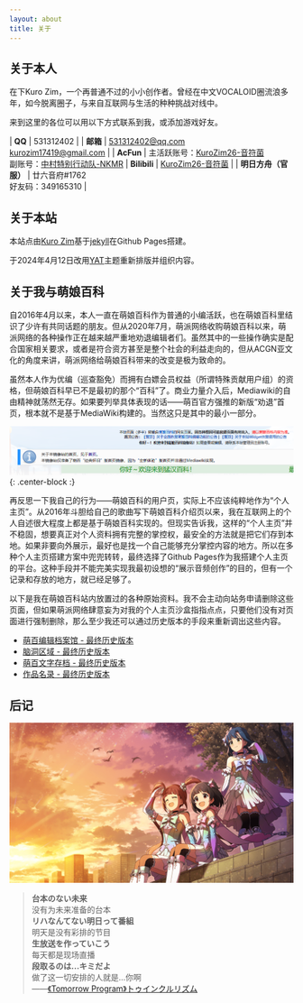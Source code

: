 ```yaml
---
layout: about
title: 关于
---
```


## 关于本人

在下Kuro Zim，一个再普通不过的小小创作者。曾经在中文VOCALOID圈流浪多年，如今脱离圈子，与来自互联网与生活的种种挑战对线中。

来到这里的各位可以用以下方式联系到我，或添加游戏好友。

| **QQ** | 531312402 |
| **邮箱** | 531312402@qq.com<br>kurozim17419@gmail.com |
| **AcFun** | 主活跃账号：[KuroZim26-音符菌](https://www.acfun.cn/u/30346233)<br>副账号：[中村特别行动队-NKMR](https://www.acfun.cn/u/2290378)
| **Bilibili** | [KuroZim26-音符菌](https://space.bilibili.com/16228948) |
| **明日方舟（官服）** | 廿六音府#1762<br>好友码：349165310 |

## 关于本站

本站点由[Kuro Zim](https://www.acfun.cn/u/30346233)基于[jekyll](https://github.com/jekyll/jekyll)在Github Pages搭建。

于2024年4月12日改用[YAT](https://github.com/jeffreytse/jekyll-theme-yat)主题重新排版并组织内容。

## 关于我与萌娘百科

自2016年4月以来，本人一直在萌娘百科作为普通的小编活跃，也在萌娘百科里结识了少许有共同话题的朋友。但从2020年7月，萌派网络收购萌娘百科以来，萌派网络的各种操作正在越来越严重地劝退编辑者们。虽然其中的一些操作确实是配合国家相关要求，或者是符合资方甚至是整个社会的利益走向的，但从ACGN亚文化的角度来讲，萌派网络给萌娘百科带来的改变是极为致命的。

虽然本人作为优编（巡查豁免）而拥有白嫖会员权益（所谓特殊贡献用户组）的资格，但萌娘百科早已不是最初的那个“百科”了。商业力量介入后，Mediawiki的自由精神就荡然无存。如果要列举具体表现的话——萌百官方强推的新版“劝退”首页，根本就不是基于MediaWiki构建的。当然这只是其中的最小一部分。

![](/assets/images/mgpdmirror.png){: .center-block :}

再反思一下我自己的行为——萌娘百科的用户页，实际上不应该纯粹地作为“个人主页”。从2016年斗胆给自己的歌曲写下萌娘百科介绍页以来，我在互联网上的个人自述很大程度上都是基于萌娘百科实现的。但现实告诉我，这样的“个人主页”并不稳固，想要真正对个人资料拥有完整的掌控权，最安全的方法就是把它们存到本地。如果非要向外展示，最好也是找一个自己能够充分掌控内容的地方。所以在多种个人主页搭建方案中兜兜转转，最终选择了Github Pages作为我搭建个人主页的平台。这种手段并不能完美实现我最初设想的“展示音频创作”的目的，但有一个记录和存放的地方，就已经足够了。

以下是我在萌娘百科站内放置过的各种原始资料。我不会主动向站务申请删除这些页面，但如果萌派网络肆意妄为对我的个人主页沙盒指指点点，只要他们没有对页面进行强制删除，那么至少我还可以通过历史版本的手段来重新调出这些内容。

* [萌百编辑档案馆 - 最终历史版本](https://zh.moegirl.org.cn/index.php?title=User:T.E.Zimmern/萌百编辑档案馆&oldid=6127797)
* [脑洞区域 - 最终历史版本](https://zh.moegirl.org.cn/index.php?title=User:T.E.Zimmern/%E8%84%91%E6%B4%9E%E5%8C%BA%E5%9F%9F&oldid=6983787_)
* [萌百文字存档 - 最终历史版本](https://zh.moegirl.org.cn/index.php?title=User:T.E.Zimmern/%E6%96%87%E5%AD%97%E5%AD%98%E6%A1%A3&oldid=67402500)
* [作品名录 - 最终历史版本](https://zh.moegirl.org.cn/index.php?title=User:T.E.Zimmern/%E4%BD%9C%E5%93%81%E5%90%8D%E5%BD%95&oldid=69990060)

## 后记

![这是图片](/assets/images/AshitaENoProgram.png "Tomorrow Program")

>**台本のない未来**<br>没有为未来准备的台本<br>**リハなんてない明日って番組**<br>明天是没有彩排的节目<br>**生放送を作っていこう**<br>每天都是现场直播<br>**段取るのは...キミだよ**<br>做了这一切安排的人就是...你啊<br>——[《Tomorrow Program》トゥインクルリズム](https://music.163.com/#/song?id=549309012)
